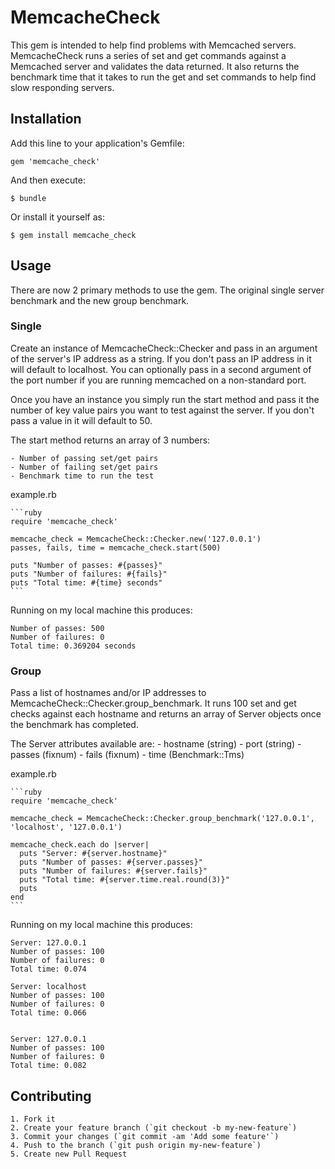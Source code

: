 # MemcacheCheck

  This gem is intended to help find problems with Memcached servers.
  MemcacheCheck runs a series of set and get commands against a Memcached
  server and validates the data returned. It also returns the benchmark
  time that it takes to run the get and set commands to help find slow
  responding servers.


## Installation

Add this line to your application's Gemfile:

    gem 'memcache_check'

And then execute:

    $ bundle

Or install it yourself as:

    $ gem install memcache_check


## Usage

There are now 2 primary methods to use the gem. The original single server
benchmark and the new group benchmark.

### Single

Create an instance of MemcacheCheck::Checker and pass in an argument of
the server's IP address as a string. If you don't pass an IP address in it
will default to localhost.  You can optionally pass in a second argument of
the port number if you are running memcached on a non-standard port.

Once you have an instance you simply run the start method and pass it the
number of key value pairs you want to test against the server. If you don't
pass a value in it will default to 50.

The start method returns an array of 3 numbers:

    - Number of passing set/get pairs
    - Number of failing set/get pairs
    - Benchmark time to run the test

example.rb

    ```ruby
    require 'memcache_check'

    memcache_check = MemcacheCheck::Checker.new('127.0.0.1')
    passes, fails, time = memcache_check.start(500)

    puts "Number of passes: #{passes}"
    puts "Number of failures: #{fails}"
    puts "Total time: #{time} seconds"
    ```

Running on my local machine this produces:

    Number of passes: 500
    Number of failures: 0
    Total time: 0.369204 seconds

### Group

Pass a list of hostnames and/or IP addresses to
MemcacheCheck::Checker.group_benchmark. It runs 100 set and get checks
against each hostname and returns an array of Server objects once the
benchmark has completed.

The Server attributes available are:
    - hostname   (string)
    - port       (string)
    - passes     (fixnum)
    - fails      (fixnum)
    - time       (Benchmark::Tms)

example.rb

    ```ruby
    require 'memcache_check'

    memcache_check = MemcacheCheck::Checker.group_benchmark('127.0.0.1', 'localhost', '127.0.0.1')

    memcache_check.each do |server|
      puts "Server: #{server.hostname}"
      puts "Number of passes: #{server.passes}"
      puts "Number of failures: #{server.fails}"
      puts "Total time: #{server.time.real.round(3)}"
      puts
    end
    ```

Running on my local machine this produces:

    Server: 127.0.0.1
    Number of passes: 100
    Number of failures: 0
    Total time: 0.074

    Server: localhost
    Number of passes: 100
    Number of failures: 0
    Total time: 0.066


    Server: 127.0.0.1
    Number of passes: 100
    Number of failures: 0
    Total time: 0.082


## Contributing

    1. Fork it
    2. Create your feature branch (`git checkout -b my-new-feature`)
    3. Commit your changes (`git commit -am 'Add some feature'`)
    4. Push to the branch (`git push origin my-new-feature`)
    5. Create new Pull Request
